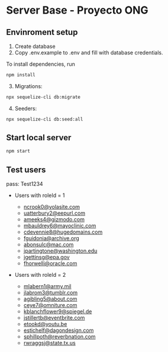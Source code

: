 # Server Base - Proyecto ONG


## Envinroment setup

1) Create database
2) Copy .env.example to .env and fill with database credentials.

To install dependencies, run
``` bash
npm install
```

3) Migrations:
``` bash
npx sequelize-cli db:migrate
```

4) Seeders:
``` bash
npx sequelize-cli db:seed:all
```

## Start local server

``` bash
npm start
```

## Test users

pass: Test1234

- Users with roleId = 1

    - ncrook0@yolasite.com
    - uatterbury2@eepurl.com
    - ameeks4@gizmodo.com
    - mbauldrey6@mayoclinic.com
    - cdevennie8@hugedomains.com
    - fguidonia@archive.org
    - abonsulc@mac.com
    - jpartingtone@washington.edu
    - jgettinsg@epa.gov
    - fhorwelli@oracle.com

- Users with roleId = 2

    - mlabern1@army.mil
    - jlabrom3@tumblr.com
    - agibling5@about.com
    - ceye7@omniture.com
    - kblanchflower9@spiegel.de
    - jstillertb@eventbrite.com
    - etookd@youtu.be
    - estichelf@dagondesign.com
    - sphillpoth@reverbnation.com
    - rwraggsj@state.tx.us